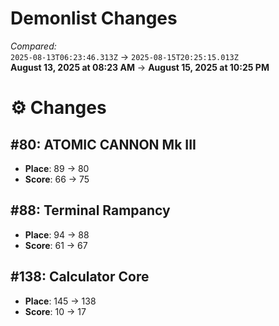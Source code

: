 # Demonlist Changes

_Compared:_<br />
`2025-08-13T06:23:46.313Z` → `2025-08-15T20:25:15.013Z`<br />
**August 13, 2025 at 08:23 AM** → **August 15, 2025 at 10:25 PM**

# ⚙️ Changes
## #80: ATOMIC CANNON Mk III

- **Place**: 89 → 80
- **Score**: 66 → 75

## #88: Terminal Rampancy

- **Place**: 94 → 88
- **Score**: 61 → 67

## #138: Calculator Core

- **Place**: 145 → 138
- **Score**: 10 → 17

